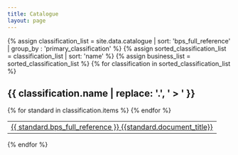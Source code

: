 ```yaml
---
title: Catalogue
layout: page
---
```

{% assign classification_list = site.data.catalogue | sort: 'bps_full_reference' | group_by : 'primary_classification' %}
{% assign sorted_classification_list = classification_list | sort: 'name' %}
{% assign business_list = sorted_classification_list %}
{% for classification in sorted_classification_list %}
## {{ classification.name | replace: '.', ' > ' }}
<table>
{% for standard in classification.items %}
<tr>
<td><a href="meta/{{ standard.bps_reference }}_meta.html">{{ standard.bps_full_reference }} {{standard.document_title}}</a></td>
</tr>
{% endfor %}
</table>
{% endfor %}